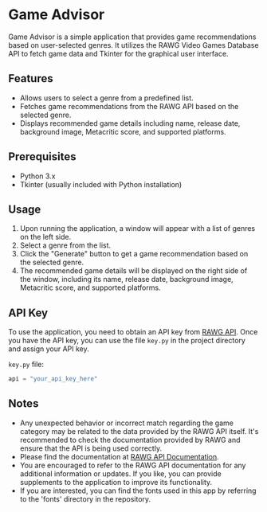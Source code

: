 # Game Advisor

Game Advisor is a simple application that provides game recommendations based on user-selected genres.
It utilizes the RAWG Video Games Database API to fetch game data and Tkinter for the graphical user interface.

## Features

- Allows users to select a genre from a predefined list.
- Fetches game recommendations from the RAWG API based on the selected genre.
- Displays recommended game details including name, release date, background image, Metacritic score, and supported platforms.

## Prerequisites

- Python 3.x
- Tkinter (usually included with Python installation)

## Usage

1. Upon running the application, a window will appear with a list of genres on the left side.
2. Select a genre from the list.
3. Click the "Generate" button to get a game recommendation based on the selected genre.
4. The recommended game details will be displayed on the right side of the window, including its name, release date, background image, Metacritic score, and supported platforms.

## API Key

To use the application, you need to obtain an API key from [RAWG API](https://rawg.io/apidocs). Once you have the API key, you can use the file `key.py` in the project directory and assign your API key.

`key.py` file:

```python
api = "your_api_key_here"
```

## Notes

- Any unexpected behavior or incorrect match regarding the game category may be related to the data provided by the RAWG API itself. It's recommended to check the documentation provided by RAWG and ensure that the API is being used correctly.
- Please find the documentation at [RAWG API Documentation](https://api.rawg.io/docs/).
- You are encouraged to refer to the RAWG API documentation for any additional information or updates. If you like, you can provide supplements to the application to improve its functionality.
- If you are interested, you can find the fonts used in this app by referring to the 'fonts' directory in the repository.


